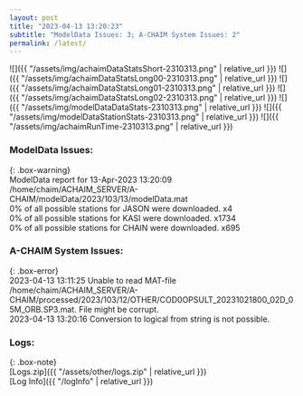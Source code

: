 ```yaml
---
layout: post
title: "2023-04-13 13:20:23"
subtitle: "ModelData Issues: 3; A-CHAIM System Issues: 2"
permalink: /latest/
---
```


![]({{ "/assets/img/achaimDataStatsShort-2310313.png" | relative_url }})
![]({{ "/assets/img/achaimDataStatsLong00-2310313.png" | relative_url }})
![]({{ "/assets/img/achaimDataStatsLong01-2310313.png" | relative_url }})
![]({{ "/assets/img/achaimDataStatsLong02-2310313.png" | relative_url }})
![]({{ "/assets/img/modelDataDataStats-2310313.png" | relative_url }})
![]({{ "/assets/img/modelDataStationStats-2310313.png" | relative_url }})
![]({{ "/assets/img/achaimRunTime-2310313.png" | relative_url }})


### ModelData Issues:  
  
{: .box-warning}  
 ModelData report for 13-Apr-2023 13:20:09   
 /home/chaim/ACHAIM_SERVER/A-CHAIM/modelData/2023/103/13/modelData.mat   
 0% of all possible stations for JASON were downloaded. x4   
 0% of all possible stations for KASI were downloaded. x1734   
 0% of all possible stations for CHAIN were downloaded. x695   
  
### A-CHAIM System Issues:  
  
{: .box-error}  
2023-04-13 13:11:25 Unable to read MAT-file /home/chaim/ACHAIM_SERVER/A-CHAIM/processed/2023/103/12/OTHER/COD0OPSULT_20231021800_02D_05M_ORB.SP3.mat. File might be corrupt.  
2023-04-13 13:20:16 Conversion to logical from string is not possible.  

### Logs:  
  
{: .box-note}  
[Logs.zip]({{ "/assets/other/logs.zip" | relative_url }})  
[Log Info]({{ "/logInfo" | relative_url }})  
